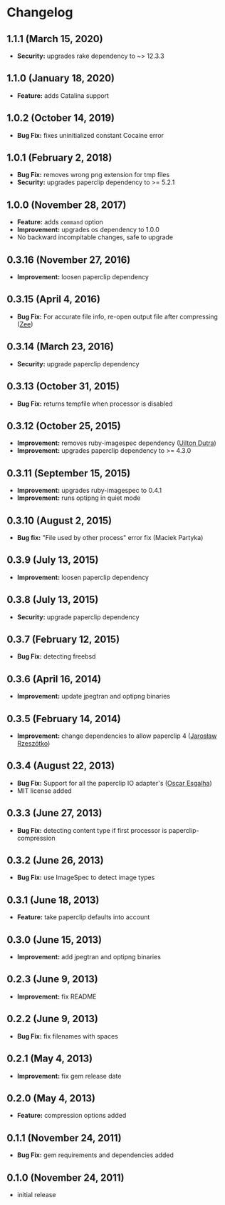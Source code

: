 # Changelog

## 1.1.1 (March 15, 2020)
  * **Security:** upgrades rake dependency to ~> 12.3.3

## 1.1.0 (January 18, 2020)
  * **Feature:** adds Catalina support

## 1.0.2 (October 14, 2019)
  * **Bug Fix:** fixes uninitialized constant Cocaine error

## 1.0.1 (February 2, 2018)
  * **Bug Fix:** removes wrong png extension for tmp files
  * **Security:** upgrades paperclip dependency to >= 5.2.1

## 1.0.0 (November 28, 2017)
  * **Feature:** adds `command` option
  * **Improvement:** upgrades os dependency to 1.0.0
  * No backward incompitable changes, safe to upgrade

## 0.3.16 (November 27, 2016)
  * **Improvement:** loosen paperclip dependency

## 0.3.15 (April 4, 2016)
  * **Bug Fix:** For accurate file info, re-open output file after compressing ([Zee](https://github.com/zspencer))

## 0.3.14 (March 23, 2016)
  * **Security:** upgrade paperclip dependency

## 0.3.13 (October 31, 2015)
  * **Bug Fix:** returns tempfile when processor is disabled

## 0.3.12 (October 25, 2015)
  * **Improvement:** removes ruby-imagespec dependency ([Uilton Dutra](https://github.com/uiltondutra))
  * **Improvement:** upgrades paperclip dependency to >= 4.3.0

## 0.3.11 (September 15, 2015)
  * **Improvement:** upgrades ruby-imagespec to 0.4.1
  * **Improvement:** runs optipng in quiet mode

## 0.3.10 (August 2, 2015)
  * **Bug fix:** "File used by other process" error fix (Maciek Partyka)

## 0.3.9 (July 13, 2015)
  * **Improvement:** loosen paperclip dependency

## 0.3.8 (July 13, 2015)
  * **Security:** upgrade paperclip dependency

## 0.3.7 (February 12, 2015)
  * **Bug Fix:** detecting freebsd

## 0.3.6 (April 16, 2014)
  * **Improvement:** update jpegtran and optipng binaries

## 0.3.5 (February 14, 2014)
  * **Improvement:** change dependencies to allow paperclip 4 ([Jarosław Rzeszótko](https://github.com/jaroslawr))

## 0.3.4 (August 22, 2013)
  * **Bug Fix:** Support for all the paperclip IO adapter's ([Oscar Esgalha](https://github.com/oesgalha))
  * MIT license added

## 0.3.3 (June 27, 2013)
  * **Bug Fix:** detecting content type if first processor is paperclip-compression

## 0.3.2 (June 26, 2013)
  * **Bug Fix:** use ImageSpec to detect image types

## 0.3.1 (June 18, 2013)
  * **Feature:** take paperclip defaults into account

## 0.3.0 (June 15, 2013)
  * **Improvement:** add jpegtran and optipng binaries

## 0.2.3 (June 9, 2013)
  * **Improvement:** fix README

## 0.2.2 (June 9, 2013)
  * **Bug Fix:** fix filenames with spaces

## 0.2.1 (May 4, 2013)
  * **Improvement:** fix gem release date

## 0.2.0 (May 4, 2013)
  * **Feature:** compression options added

## 0.1.1 (November 24, 2011)
  * **Bug Fix:** gem requirements and dependencies added

## 0.1.0 (November 24, 2011)
  * initial release
